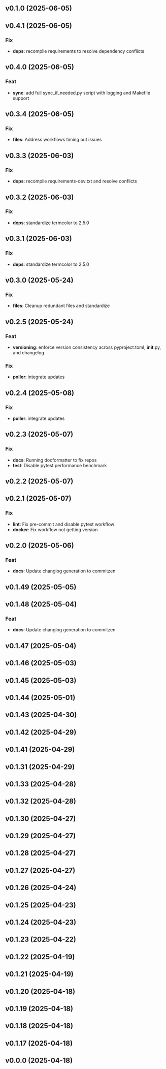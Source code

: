 ## v0.1.0 (2025-06-05)

## v0.4.1 (2025-06-05)

### Fix

- **deps**: recompile requirements to resolve dependency conflicts

## v0.4.0 (2025-06-05)

### Feat

- **sync**: add full sync_if_needed.py script with logging and Makefile support

## v0.3.4 (2025-06-05)

### Fix

- **files**: Address workflows timing out issues

## v0.3.3 (2025-06-03)

### Fix

- **deps**: recompile requirements-dev.txt and resolve conflicts

## v0.3.2 (2025-06-03)

### Fix

- **deps**: standardize termcolor to 2.5.0

## v0.3.1 (2025-06-03)

### Fix

- **deps**: standardize termcolor to 2.5.0

## v0.3.0 (2025-05-24)

### Fix

- **files**: Cleanup redundant files and standardize

## v0.2.5 (2025-05-24)

### Feat

- **versioning**: enforce version consistency across pyproject.toml, __init__.py, and changelog

### Fix

- **poller**: integrate updates

## v0.2.4 (2025-05-08)

### Fix

- **poller**: integrate updates

## v0.2.3 (2025-05-07)

### Fix

- **docs**: Running docformatter to fix repos
- **test**: Disable pytest performance benchmark

## v0.2.2 (2025-05-07)

## v0.2.1 (2025-05-07)

### Fix

- **lint**: Fix pre-commit and disable pytest workflow
- **docker**: Fix workflow not getting version

## v0.2.0 (2025-05-06)

### Feat

- **docs**: Update changlog generation to commitzen

## v0.1.49 (2025-05-05)

## v0.1.48 (2025-05-04)

### Feat

- **docs**: Update changlog generation to commitzen

## v0.1.47 (2025-05-04)

## v0.1.46 (2025-05-03)

## v0.1.45 (2025-05-03)

## v0.1.44 (2025-05-01)

## v0.1.43 (2025-04-30)

## v0.1.42 (2025-04-29)

## v0.1.41 (2025-04-29)

## v0.1.31 (2025-04-29)

## v0.1.33 (2025-04-28)

## v0.1.32 (2025-04-28)

## v0.1.30 (2025-04-27)

## v0.1.29 (2025-04-27)

## v0.1.28 (2025-04-27)

## v0.1.27 (2025-04-27)

## v0.1.26 (2025-04-24)

## v0.1.25 (2025-04-23)

## v0.1.24 (2025-04-23)

## v0.1.23 (2025-04-22)

## v0.1.22 (2025-04-19)

## v0.1.21 (2025-04-19)

## v0.1.20 (2025-04-18)

## v0.1.19 (2025-04-18)

## v0.1.18 (2025-04-18)

## v0.1.17 (2025-04-18)

## v0.0.0 (2025-04-18)
